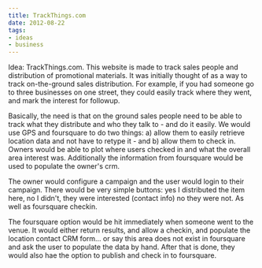 ```yaml
---
title: TrackThings.com
date: 2012-08-22
tags:
- ideas
- business
---
```

Idea: TrackThings.com.  This website is made to track sales people and distribution of promotional materials.  It was initially thought of as a way to track on-the-ground sales distribution.  For example, if you had someone go to three businesses on one street, they could easily track where they went, and mark the interest for followup.

<!--more-->

Basically, the need is that on the ground sales people need to be able to track what they distribute and who they talk to - and do it easily.  We would use GPS and foursquare to do two things: a) allow them to easily retrieve location data and not have to retype it - and b) allow them to check in.  Owners would be able to plot where users checked in and what the overall area interest was.  Additionally the information from foursquare would be used to populate the owner's crm.

The owner would configure a campaign and the user would login to their campaign.  There would be very simple buttons: yes I distributed the item here, no I didn't, they were interested (contact info) no they were not.  As well as foursquare checkin. 

The foursquare option would be hit immediately when someone went to the venue.  It would either return results, and allow a checkin, and populate the location contact CRM form... or say this area does not exist in foursquare and ask the user to populate the data by hand.  After that is done, they would also hae the option to publish and check in to foursquare.
